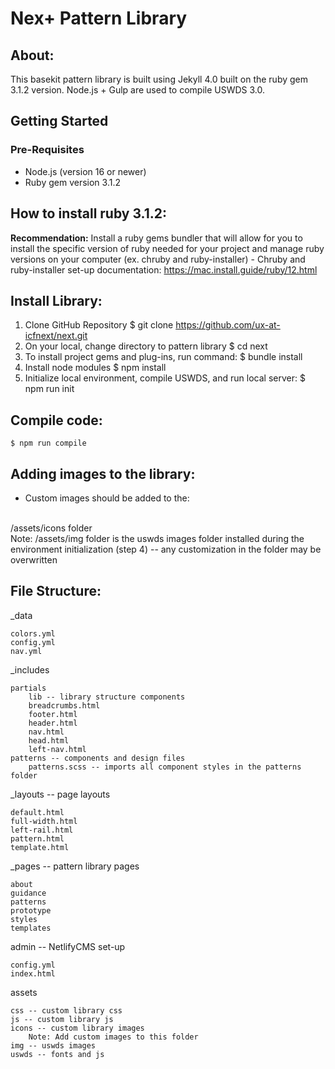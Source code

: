 # Nex+ Pattern Library

## About:
This basekit pattern library is built using Jekyll 4.0 built on the ruby gem 3.1.2 version. Node.js + Gulp are used to compile USWDS 3.0.

## Getting Started
### Pre-Requisites
- Node.js (version 16 or newer)
- Ruby gem version 3.1.2

## How to install ruby 3.1.2:
 **Recommendation:** Install a ruby gems bundler that will allow for you to install the specific version of ruby needed for your project and manage ruby versions on your computer (ex. chruby and ruby-installer)
    - Chruby and ruby-installer set-up documentation: https://mac.install.guide/ruby/12.html

## Install Library:
1. Clone GitHub Repository
    $ git clone https://github.com/ux-at-icfnext/next.git
2. On your local, change directory to pattern library
    $ cd next
3. To install project gems and plug-ins, run command:
    $ bundle install
4. Install node modules
     $ npm install
5. Initialize local environment, compile USWDS, and run local server:
    $ npm run init

## Compile code:
    $ npm run compile

## Adding images to the library:
- Custom images should be added to the: 
<br/>
/assets/icons folder
<br/>
Note: /assets/img folder is the uswds images folder installed during the environment initialization (step 4) -- any customization in the folder may be overwritten 

## File Structure:
_data

    colors.yml
    config.yml
    nav.yml

_includes

    partials
        lib -- library structure components
        breadcrumbs.html
        footer.html
        header.html
        nav.html
        head.html
        left-nav.html
    patterns -- components and design files
        patterns.scss -- imports all component styles in the patterns folder 

_layouts -- page layouts

    default.html
    full-width.html
    left-rail.html
    pattern.html
    template.html

_pages -- pattern library pages

    about
    guidance
    patterns
    prototype
    styles
    templates

admin -- NetlifyCMS set-up

    config.yml
    index.html

assets

    css -- custom library css
    js -- custom library js
    icons -- custom library images
        Note: Add custom images to this folder
    img -- uswds images 
    uswds -- fonts and js

